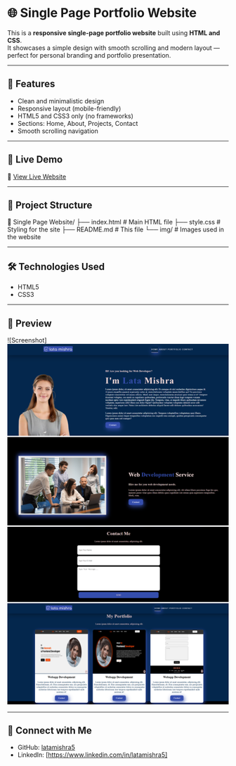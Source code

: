 # 🌐 Single Page Portfolio Website

This is a **responsive single-page portfolio website** built using **HTML and CSS**.  
It showcases a simple design with smooth scrolling and modern layout — perfect for personal branding and portfolio presentation.

---

## 📌 Features

- Clean and minimalistic design
- Responsive layout (mobile-friendly)
- HTML5 and CSS3 only (no frameworks)
- Sections: Home, About, Projects, Contact
- Smooth scrolling navigation

---

## 🚀 Live Demo

🔗 [View Live Website](https://single-page-website-lata.netlify.app/)

---

## 📁 Project Structure
📂 Single Page Website/
├── index.html # Main HTML file
├── style.css # Styling for the site
├── README.md # This file
└── img/ # Images used in the website

---

## 🛠️ Technologies Used

- HTML5
- CSS3

---

## 📸 Preview

![Screenshot]
![Home Screenshot](Screenshots/Home.png)
![About Screenshot](Screenshots/About.png)
![Contact Screenshot](Screenshots/Contact%20Me.png)
![Portfolio Screenshot](Screenshots/Portfolio.png)

---

## 🤝 Connect with Me

- GitHub: [latamishra5](https://github.com/latamishra5)
- LinkedIn: [https://www.linkedin.com/in/latamishra5]

